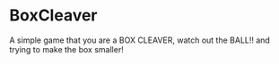 # BoxCleaver

A simple game that you are a BOX CLEAVER, watch out the BALL!! and trying to make the box smaller!
